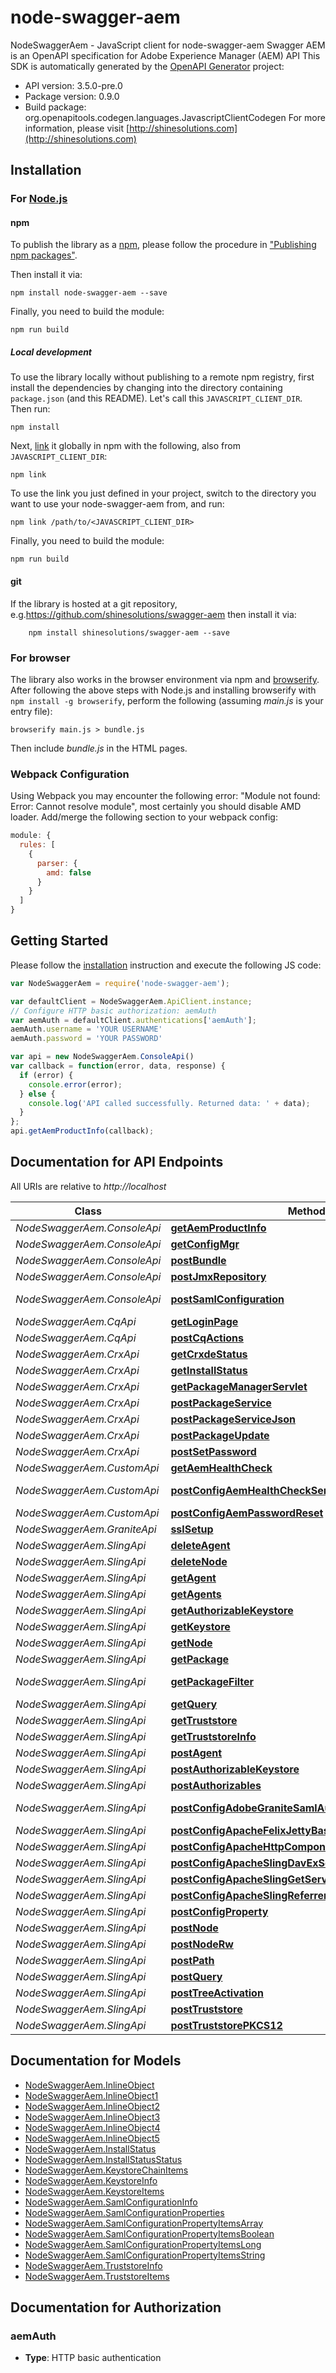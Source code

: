 # node-swagger-aem

NodeSwaggerAem - JavaScript client for node-swagger-aem
Swagger AEM is an OpenAPI specification for Adobe Experience Manager (AEM) API
This SDK is automatically generated by the [OpenAPI Generator](https://openapi-generator.tech) project:

- API version: 3.5.0-pre.0
- Package version: 0.9.0
- Build package: org.openapitools.codegen.languages.JavascriptClientCodegen
For more information, please visit [http://shinesolutions.com](http://shinesolutions.com)

## Installation

### For [Node.js](https://nodejs.org/)

#### npm

To publish the library as a [npm](https://www.npmjs.com/), please follow the procedure in ["Publishing npm packages"](https://docs.npmjs.com/getting-started/publishing-npm-packages).

Then install it via:

```shell
npm install node-swagger-aem --save
```

Finally, you need to build the module:

```shell
npm run build
```

##### Local development

To use the library locally without publishing to a remote npm registry, first install the dependencies by changing into the directory containing `package.json` (and this README). Let's call this `JAVASCRIPT_CLIENT_DIR`. Then run:

```shell
npm install
```

Next, [link](https://docs.npmjs.com/cli/link) it globally in npm with the following, also from `JAVASCRIPT_CLIENT_DIR`:

```shell
npm link
```

To use the link you just defined in your project, switch to the directory you want to use your node-swagger-aem from, and run:

```shell
npm link /path/to/<JAVASCRIPT_CLIENT_DIR>
```

Finally, you need to build the module:

```shell
npm run build
```

#### git

If the library is hosted at a git repository, e.g.https://github.com/shinesolutions/swagger-aem
then install it via:

```shell
    npm install shinesolutions/swagger-aem --save
```

### For browser

The library also works in the browser environment via npm and [browserify](http://browserify.org/). After following
the above steps with Node.js and installing browserify with `npm install -g browserify`,
perform the following (assuming *main.js* is your entry file):

```shell
browserify main.js > bundle.js
```

Then include *bundle.js* in the HTML pages.

### Webpack Configuration

Using Webpack you may encounter the following error: "Module not found: Error:
Cannot resolve module", most certainly you should disable AMD loader. Add/merge
the following section to your webpack config:

```javascript
module: {
  rules: [
    {
      parser: {
        amd: false
      }
    }
  ]
}
```

## Getting Started

Please follow the [installation](#installation) instruction and execute the following JS code:

```javascript
var NodeSwaggerAem = require('node-swagger-aem');

var defaultClient = NodeSwaggerAem.ApiClient.instance;
// Configure HTTP basic authorization: aemAuth
var aemAuth = defaultClient.authentications['aemAuth'];
aemAuth.username = 'YOUR USERNAME'
aemAuth.password = 'YOUR PASSWORD'

var api = new NodeSwaggerAem.ConsoleApi()
var callback = function(error, data, response) {
  if (error) {
    console.error(error);
  } else {
    console.log('API called successfully. Returned data: ' + data);
  }
};
api.getAemProductInfo(callback);

```

## Documentation for API Endpoints

All URIs are relative to *http://localhost*

Class | Method | HTTP request | Description
------------ | ------------- | ------------- | -------------
*NodeSwaggerAem.ConsoleApi* | [**getAemProductInfo**](docs/ConsoleApi.md#getAemProductInfo) | **GET** /system/console/status-productinfo.json | 
*NodeSwaggerAem.ConsoleApi* | [**getConfigMgr**](docs/ConsoleApi.md#getConfigMgr) | **GET** /system/console/configMgr | 
*NodeSwaggerAem.ConsoleApi* | [**postBundle**](docs/ConsoleApi.md#postBundle) | **POST** /system/console/bundles/{name} | 
*NodeSwaggerAem.ConsoleApi* | [**postJmxRepository**](docs/ConsoleApi.md#postJmxRepository) | **POST** /system/console/jmx/com.adobe.granite:type&#x3D;Repository/op/{action} | 
*NodeSwaggerAem.ConsoleApi* | [**postSamlConfiguration**](docs/ConsoleApi.md#postSamlConfiguration) | **POST** /system/console/configMgr/com.adobe.granite.auth.saml.SamlAuthenticationHandler | 
*NodeSwaggerAem.CqApi* | [**getLoginPage**](docs/CqApi.md#getLoginPage) | **GET** /libs/granite/core/content/login.html | 
*NodeSwaggerAem.CqApi* | [**postCqActions**](docs/CqApi.md#postCqActions) | **POST** /.cqactions.html | 
*NodeSwaggerAem.CrxApi* | [**getCrxdeStatus**](docs/CrxApi.md#getCrxdeStatus) | **GET** /crx/server/crx.default/jcr:root/.1.json | 
*NodeSwaggerAem.CrxApi* | [**getInstallStatus**](docs/CrxApi.md#getInstallStatus) | **GET** /crx/packmgr/installstatus.jsp | 
*NodeSwaggerAem.CrxApi* | [**getPackageManagerServlet**](docs/CrxApi.md#getPackageManagerServlet) | **GET** /crx/packmgr/service/script.html | 
*NodeSwaggerAem.CrxApi* | [**postPackageService**](docs/CrxApi.md#postPackageService) | **POST** /crx/packmgr/service.jsp | 
*NodeSwaggerAem.CrxApi* | [**postPackageServiceJson**](docs/CrxApi.md#postPackageServiceJson) | **POST** /crx/packmgr/service/.json/{path} | 
*NodeSwaggerAem.CrxApi* | [**postPackageUpdate**](docs/CrxApi.md#postPackageUpdate) | **POST** /crx/packmgr/update.jsp | 
*NodeSwaggerAem.CrxApi* | [**postSetPassword**](docs/CrxApi.md#postSetPassword) | **POST** /crx/explorer/ui/setpassword.jsp | 
*NodeSwaggerAem.CustomApi* | [**getAemHealthCheck**](docs/CustomApi.md#getAemHealthCheck) | **GET** /system/health | 
*NodeSwaggerAem.CustomApi* | [**postConfigAemHealthCheckServlet**](docs/CustomApi.md#postConfigAemHealthCheckServlet) | **POST** /apps/system/config/com.shinesolutions.healthcheck.hc.impl.ActiveBundleHealthCheck | 
*NodeSwaggerAem.CustomApi* | [**postConfigAemPasswordReset**](docs/CustomApi.md#postConfigAemPasswordReset) | **POST** /apps/system/config/com.shinesolutions.aem.passwordreset.Activator | 
*NodeSwaggerAem.GraniteApi* | [**sslSetup**](docs/GraniteApi.md#sslSetup) | **POST** /libs/granite/security/post/sslSetup.html | 
*NodeSwaggerAem.SlingApi* | [**deleteAgent**](docs/SlingApi.md#deleteAgent) | **DELETE** /etc/replication/agents.{runmode}/{name} | 
*NodeSwaggerAem.SlingApi* | [**deleteNode**](docs/SlingApi.md#deleteNode) | **DELETE** /{path}/{name} | 
*NodeSwaggerAem.SlingApi* | [**getAgent**](docs/SlingApi.md#getAgent) | **GET** /etc/replication/agents.{runmode}/{name} | 
*NodeSwaggerAem.SlingApi* | [**getAgents**](docs/SlingApi.md#getAgents) | **GET** /etc/replication/agents.{runmode}.-1.json | 
*NodeSwaggerAem.SlingApi* | [**getAuthorizableKeystore**](docs/SlingApi.md#getAuthorizableKeystore) | **GET** /{intermediatePath}/{authorizableId}.ks.json | 
*NodeSwaggerAem.SlingApi* | [**getKeystore**](docs/SlingApi.md#getKeystore) | **GET** /{intermediatePath}/{authorizableId}/keystore/store.p12 | 
*NodeSwaggerAem.SlingApi* | [**getNode**](docs/SlingApi.md#getNode) | **GET** /{path}/{name} | 
*NodeSwaggerAem.SlingApi* | [**getPackage**](docs/SlingApi.md#getPackage) | **GET** /etc/packages/{group}/{name}-{version}.zip | 
*NodeSwaggerAem.SlingApi* | [**getPackageFilter**](docs/SlingApi.md#getPackageFilter) | **GET** /etc/packages/{group}/{name}-{version}.zip/jcr:content/vlt:definition/filter.tidy.2.json | 
*NodeSwaggerAem.SlingApi* | [**getQuery**](docs/SlingApi.md#getQuery) | **GET** /bin/querybuilder.json | 
*NodeSwaggerAem.SlingApi* | [**getTruststore**](docs/SlingApi.md#getTruststore) | **GET** /etc/truststore/truststore.p12 | 
*NodeSwaggerAem.SlingApi* | [**getTruststoreInfo**](docs/SlingApi.md#getTruststoreInfo) | **GET** /libs/granite/security/truststore.json | 
*NodeSwaggerAem.SlingApi* | [**postAgent**](docs/SlingApi.md#postAgent) | **POST** /etc/replication/agents.{runmode}/{name} | 
*NodeSwaggerAem.SlingApi* | [**postAuthorizableKeystore**](docs/SlingApi.md#postAuthorizableKeystore) | **POST** /{intermediatePath}/{authorizableId}.ks.html | 
*NodeSwaggerAem.SlingApi* | [**postAuthorizables**](docs/SlingApi.md#postAuthorizables) | **POST** /libs/granite/security/post/authorizables | 
*NodeSwaggerAem.SlingApi* | [**postConfigAdobeGraniteSamlAuthenticationHandler**](docs/SlingApi.md#postConfigAdobeGraniteSamlAuthenticationHandler) | **POST** /apps/system/config/com.adobe.granite.auth.saml.SamlAuthenticationHandler.config | 
*NodeSwaggerAem.SlingApi* | [**postConfigApacheFelixJettyBasedHttpService**](docs/SlingApi.md#postConfigApacheFelixJettyBasedHttpService) | **POST** /apps/system/config/org.apache.felix.http | 
*NodeSwaggerAem.SlingApi* | [**postConfigApacheHttpComponentsProxyConfiguration**](docs/SlingApi.md#postConfigApacheHttpComponentsProxyConfiguration) | **POST** /apps/system/config/org.apache.http.proxyconfigurator.config | 
*NodeSwaggerAem.SlingApi* | [**postConfigApacheSlingDavExServlet**](docs/SlingApi.md#postConfigApacheSlingDavExServlet) | **POST** /apps/system/config/org.apache.sling.jcr.davex.impl.servlets.SlingDavExServlet | 
*NodeSwaggerAem.SlingApi* | [**postConfigApacheSlingGetServlet**](docs/SlingApi.md#postConfigApacheSlingGetServlet) | **POST** /apps/system/config/org.apache.sling.servlets.get.DefaultGetServlet | 
*NodeSwaggerAem.SlingApi* | [**postConfigApacheSlingReferrerFilter**](docs/SlingApi.md#postConfigApacheSlingReferrerFilter) | **POST** /apps/system/config/org.apache.sling.security.impl.ReferrerFilter | 
*NodeSwaggerAem.SlingApi* | [**postConfigProperty**](docs/SlingApi.md#postConfigProperty) | **POST** /apps/system/config/{configNodeName} | 
*NodeSwaggerAem.SlingApi* | [**postNode**](docs/SlingApi.md#postNode) | **POST** /{path}/{name} | 
*NodeSwaggerAem.SlingApi* | [**postNodeRw**](docs/SlingApi.md#postNodeRw) | **POST** /{path}/{name}.rw.html | 
*NodeSwaggerAem.SlingApi* | [**postPath**](docs/SlingApi.md#postPath) | **POST** /{path}/ | 
*NodeSwaggerAem.SlingApi* | [**postQuery**](docs/SlingApi.md#postQuery) | **POST** /bin/querybuilder.json | 
*NodeSwaggerAem.SlingApi* | [**postTreeActivation**](docs/SlingApi.md#postTreeActivation) | **POST** /etc/replication/treeactivation.html | 
*NodeSwaggerAem.SlingApi* | [**postTruststore**](docs/SlingApi.md#postTruststore) | **POST** /libs/granite/security/post/truststore | 
*NodeSwaggerAem.SlingApi* | [**postTruststorePKCS12**](docs/SlingApi.md#postTruststorePKCS12) | **POST** /etc/truststore | 


## Documentation for Models

 - [NodeSwaggerAem.InlineObject](docs/InlineObject.md)
 - [NodeSwaggerAem.InlineObject1](docs/InlineObject1.md)
 - [NodeSwaggerAem.InlineObject2](docs/InlineObject2.md)
 - [NodeSwaggerAem.InlineObject3](docs/InlineObject3.md)
 - [NodeSwaggerAem.InlineObject4](docs/InlineObject4.md)
 - [NodeSwaggerAem.InlineObject5](docs/InlineObject5.md)
 - [NodeSwaggerAem.InstallStatus](docs/InstallStatus.md)
 - [NodeSwaggerAem.InstallStatusStatus](docs/InstallStatusStatus.md)
 - [NodeSwaggerAem.KeystoreChainItems](docs/KeystoreChainItems.md)
 - [NodeSwaggerAem.KeystoreInfo](docs/KeystoreInfo.md)
 - [NodeSwaggerAem.KeystoreItems](docs/KeystoreItems.md)
 - [NodeSwaggerAem.SamlConfigurationInfo](docs/SamlConfigurationInfo.md)
 - [NodeSwaggerAem.SamlConfigurationProperties](docs/SamlConfigurationProperties.md)
 - [NodeSwaggerAem.SamlConfigurationPropertyItemsArray](docs/SamlConfigurationPropertyItemsArray.md)
 - [NodeSwaggerAem.SamlConfigurationPropertyItemsBoolean](docs/SamlConfigurationPropertyItemsBoolean.md)
 - [NodeSwaggerAem.SamlConfigurationPropertyItemsLong](docs/SamlConfigurationPropertyItemsLong.md)
 - [NodeSwaggerAem.SamlConfigurationPropertyItemsString](docs/SamlConfigurationPropertyItemsString.md)
 - [NodeSwaggerAem.TruststoreInfo](docs/TruststoreInfo.md)
 - [NodeSwaggerAem.TruststoreItems](docs/TruststoreItems.md)


## Documentation for Authorization



### aemAuth

- **Type**: HTTP basic authentication

